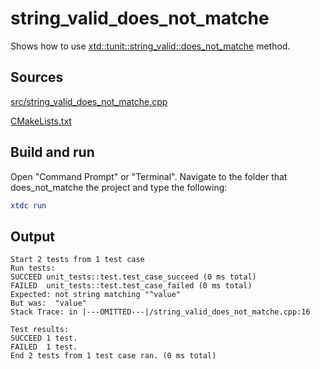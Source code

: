 # string_valid_does_not_matche

Shows how to use [xtd::tunit::string_valid::does_not_matche](https://gammasoft71.github.io/xtd/reference_guides/latest/classxtd_1_1tunit_1_1string__valid.html#a3fdc69a967f05fae78fabae18ec5047d) method.

## Sources

[src/string_valid_does_not_matche.cpp](src/string_valid_does_not_matche.cpp)

[CMakeLists.txt](CMakeLists.txt)

## Build and run

Open "Command Prompt" or "Terminal". Navigate to the folder that does_not_matche the project and type the following:

```cmake
xtdc run
```

## Output

```
Start 2 tests from 1 test case
Run tests:
SUCCEED unit_tests::test.test_case_succeed (0 ms total)
FAILED  unit_tests::test.test_case_failed (0 ms total)
Expected: not string matching "^value"
But was:  "value"
Stack Trace: in |---OMITTED---|/string_valid_does_not_matche.cpp:16

Test results:
SUCCEED 1 test.
FAILED  1 test.
End 2 tests from 1 test case ran. (0 ms total)
```

